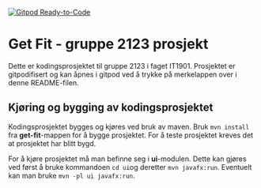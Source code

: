 [![Gitpod Ready-to-Code](https://img.shields.io/badge/Gitpod-Ready--to--Code-blue?logo=gitpod)](https://gitpod.stud.ntnu.no/#https://gitlab.stud.idi.ntnu.no/it1901/groups-2021/gr2123/gr2123)

# Get Fit - gruppe 2123 prosjekt
 
Dette er kodingsprosjektet til gruppe 2123 i faget IT1901. Prosjektet er gitpodifisert og kan åpnes i gitpod ved å trykke på merkelappen over i denne README-filen.

## Kjøring og bygging av kodingsprosjektet

Kodingsprosjektet bygges og kjøres ved bruk av maven. Bruk `mvn install` fra **get-fit**-mappen for å bygge prosjektet. For å teste prosjektet kreves det at prosjektet har blitt bygd.  

For å kjøre prosjektet må man befinne seg i **ui**-modulen. Dette kan gjøres ved først å bruke kommandoen `cd ui`og deretter `mvn javafx:run`. Eventuelt kan man bruke `mvn -pl ui javafx:run`.






